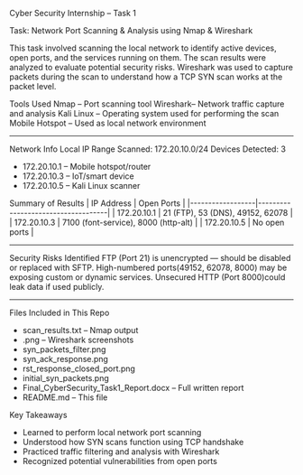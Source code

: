  Cyber Security Internship – Task 1

Task: Network Port Scanning & Analysis using Nmap & Wireshark

This task involved scanning the local network to identify active devices, open ports, and the services running on them. The scan results were analyzed to evaluate potential security risks. Wireshark was used to capture packets during the scan to understand how a TCP SYN scan works at the packet level.

Tools Used
Nmap – Port scanning tool
Wireshark– Network traffic capture and analysis
Kali Linux – Operating system used for performing the scan
Mobile Hotspot – Used as local network environment

---

Network Info
Local IP Range Scanned: 172.20.10.0/24
Devices Detected: 3
  - 172.20.10.1 – Mobile hotspot/router
  - 172.20.10.3 – IoT/smart device
  - 172.20.10.5 – Kali Linux scanner



Summary of Results
| IP Address      | Open Ports                         |
|------------------|------------------------------------|
| 172.20.10.1      | 21 (FTP), 53 (DNS), 49152, 62078   |
| 172.20.10.3      | 7100 (font-service), 8000 (http-alt) |
| 172.20.10.5      | No open ports                     |

---

Security Risks Identified
FTP (Port 21) is unencrypted — should be disabled or replaced with SFTP.
High-numbered ports(49152, 62078, 8000) may be exposing custom or dynamic services.
Unsecured HTTP (Port 8000)could leak data if used publicly.

---

Files Included in This Repo
- scan_results.txt – Nmap output
- .png – Wireshark screenshots
- syn_packets_filter.png
- syn_ack_response.png
- rst_response_closed_port.png
- initial_syn_packets.png
- Final_CyberSecurity_Task1_Report.docx – Full written report
- README.md – This file


 Key Takeaways
- Learned to perform local network port scanning
- Understood how SYN scans function using TCP handshake
- Practiced traffic filtering and analysis with Wireshark
- Recognized potential vulnerabilities from open ports
